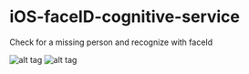 # iOS-faceID-cognitive-service
Check for a missing person and recognize with faceId

![alt tag](https://cloud.githubusercontent.com/assets/20172644/19443388/d9ce0c74-948c-11e6-9c59-db98fedbb36a.png)
![alt tag](https://cloud.githubusercontent.com/assets/20172644/19443391/dbdb3bfe-948c-11e6-8e59-f472d123ee69.png)
